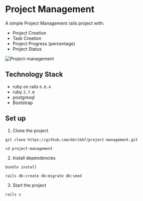 # Project Management
A simple Project Management rails project with:
- Project Creation
- Task Creation
- Project Progress (percentage)
- Project Status

![Project-management](link)

## Technology Stack

- ruby on rails ``6.0.4``
- ruby ``2.7.0``
- postgresql 
- Bootstrap

## Set up

1. Clone the project
```
git clone https://github.com/derikbf/project-management.git
```
```
cd project-management
```
2. Install dependencies
``` 
bundle install
``` 
``` 
rails db:create db:migrate db:seed
``` 
3. Start the project
```
rails s
```
